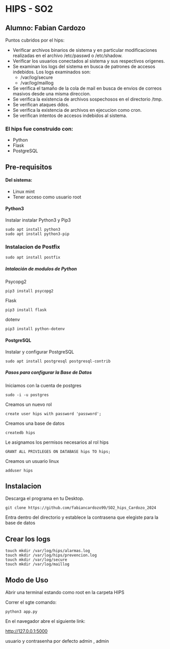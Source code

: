 # HIPS - SO2
## Alumno: Fabian Cardozo

Puntos cubridos por el hips:

 - Verificar archivos binarios de sistema y en particular modificaciones realizadas
en el archivo /etc/passwd o /etc/shadow.
 - Verificar los usuarios conectados al sistema y sus respectivos origenes.
 - Se examinan los logs del sistema en busca de patrones de accesos indebidos. Los logs examinados son:
	 - /var/log/secure
	 - /var/log/maillog
 - Se verifica el tamaño de la cola de mail en busca de envios de correos masivos desde una misma direccion.
 - Se verifica la existencia de archivos sospechosos en el directorio /tmp.
 - Se verifican ataques ddos.
 - Se verifica la existencia de archivos en ejecucion como cron.
 - Se verifican intentos de accesos indebidos al sistema.
 

### El hips fue construido con:

 - Python
 - Flask
 - PostgreSQL


##  Pre-requisitos

#### Del sistema:

 - Linux mint
 - Tener acceso como usuario root

#### Python3

Instalar instalar Python3 y Pip3
 
    sudo apt install python3
    sudo apt install python3-pip

### Instalacion de Postfix

    sudo apt install postfix
    
##### Intalación de modulos de Python
    
Psycopg2
 
    pip3 install psycopg2

 Flask

    pip3 install flask

dotenv

    pip3 install python-dotenv

#### PostgreSQL
Instalar y configurar PostgreSQL

    sudo apt install postgresql postgresql-contrib
    
##### Pasos para configurar la Base de Datos
Iniciamos con la cuenta de postgres

    sudo -i -u postgres

Creamos un nuevo rol

    create user hips with password 'password';
    
Creamos una base de datos

    createdb hips
    
Le asignamos los permisos necesarios al rol hips

    GRANT ALL PRIVILEGES ON DATABASE hips TO hips;
    
Creamos un usuario linux

    adduser hips

## Instalacion

Descarga el programa en tu Desktop.

    git clone https://github.com/fabiancardozo99/SO2_hips_Cardozo_2024
    
Entra dentro del directorio y establece la contrasena que elegiste para la base de datos

## Crear los logs

    touch mkdir /var/log/hips/alarmas.log
    touch mkdir /var/log/hips/prevencion.log
    touch mkdir /var/log/secure
    touch mkdir /var/log/maillog

## Modo de Uso
Abrir una terminal estando como root en la carpeta HIPS

Correr el sgte comando:

    python3 app.py

En el navegador abre el siguiente link:

http://127.0.0.1:5000

usuario y contrasenha por defecto
admin , admin